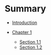 # Summary

* [Introduction](README.md)

* [Chapter 1](chapter1/README.md)
  * [Section 1.1](chapter1/section1.1.md)
  * [Section 1.2](chapter1/section2.2.md)